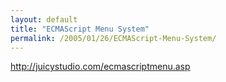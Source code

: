 ```yaml
---
layout: default
title: "ECMAScript Menu System"
permalink: /2005/01/26/ECMAScript-Menu-System/
---
```


<a target="_blank" href="http://juicystudio.com/ecmascriptmenu.asp">http://juicystudio.com/ecmascriptmenu.asp</a><br/>